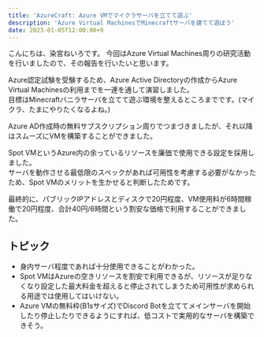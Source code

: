 ```yaml
---
title: 'AzureCraft: Azure VMでマイクラサーバを立てて遊ぶ'
description: 'Azure Virtual MachinesでMinecraftサーバを建てて遊ぼう'
date: 2023-01-05T12:00:00+9
---
```


こんにちは、染宮ねいろです。
今回はAzure Virtual Machines周りの研究活動を行いましたので、その報告を行いたいと思います。

<!--more-->

Azure認定試験を受験するため、Azure Active Directoryの作成からAzure Virtual Machinesの利用までを一連を通して演習しました。  
目標はMinecraftバニラサーバを立てて遊ぶ環境を整えるところまでです。(マイクラ、たまにやりたくなるよね。)

Azure AD作成時の無料サブスクリプション周りでつまづきましたが、それ以降はスムーズにVMを構築することができました。

Spot VMというAzure内の余っているリソースを廉価で使用できる設定を採用しました。  
サーバを動作させる最低限のスペックがあれば可用性を考慮する必要がなかったため、Spot VMのメリットを生かせると判断したためです。

最終的に、パブリックIPアドレスとディスクで20円程度、VM使用料が6時間稼働で20円程度、合計40円/6時間という割安な価格で利用することができました。

## トピック

- 身内サーバ程度であれば十分使用できることがわかった。
- Spot VMはAzureの空きリソースを割安で利用できるが、リソースが足りなくなり設定した最大料金を超えると停止されてしまうため可用性が求められる用途では使用してはいけない。
- Azure VMの無料枠(B1sサイズ)でDiscord Botを立ててメインサーバを開始したり停止したりできるようにすれば、低コストで実用的なサーバを構築できそう。
